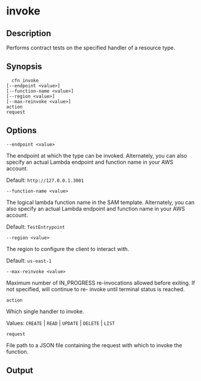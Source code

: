 # invoke<a name="resource-type-cli-invoke"></a>

## Description<a name="resource-type-cli-invoke-description"></a>

Performs contract tests on the specified handler of a resource type\.

## Synopsis<a name="resource-type-cli-invoke-synopsis"></a>

```
  cfn invoke 
[--endpoint <value>] 
[--function-name <value>]
[--region <value>]
[--max-reinvoke <value>]
action 
request
```

## Options<a name="resource-type-cli-invoke-options"></a>

`--endpoint <value>`

The endpoint at which the type can be invoked\. Alternately, you can also specify an actual Lambda endpoint and function name in your AWS account\.

Default: `http://127.0.0.1.3001`

`--function-name <value>`

The logical lambda function name in the SAM template\. Alternately, you can also specify an actual Lambda endpoint and function name in your AWS account\.

Default: `TestEntrypoint`

`--region <value>`

The region to configure the client to interact with\.

Default: `us-east-1`

`--max-reinvoke <value>`

Maximum number of IN\_PROGRESS re\-invocations allowed before exiting\. If not specified, will continue to re\- invoke until terminal status is reached\.

`action`

Which single handler to invoke\.

Values: `CREATE` \| `READ` \| `UPDATE` \| `DELETE` \| `LIST`

`request`

File path to a JSON file containing the request with which to invoke the function\.

## Output<a name="resource-type-cli-invoke-output"></a>